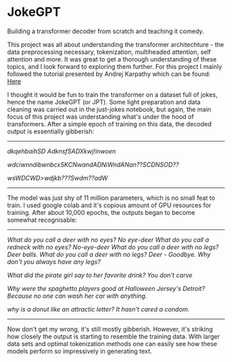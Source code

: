 # JokeGPT
Building a transformer decoder from scratch and teaching it comedy.

This project was all about understanding the transformer architechture - the data preprocessing necessary, tokenization, multiheaded attention, self attention and more. It was great to get a thorough understanding of these topics, and I look forward to exploring them further. For this project I mainly followed the tutorial presented by Andrej Karpathy which can be found: [Here](https://www.youtube.com/watch?v=kCc8FmEb1nY&t=465s&ab_channel=AndrejKarpathy) 

I thought it would be fun to train the transformer on a dataset full of jokes, hence the name JokeGPT (or JPT). Some light preparation and data cleaning was carried out in the just-jokes notebook, but again, the main focus of this project was understanding what's under the hood of transformers. After a simple epoch of training on this data, the decoded output is essentially gibberish:

---

*dkqehbaihSD AdknsfSADXkwj!inwoen*

*wdciwnndibwnbcxSKCNwandADNiWndANan??SCDNSOD??*

*wsWDCWD>wdjkb???Swdm??adW*

---

The model was just shy of 11 million parameters, which is no small feat to train. I used google colab and it's copious amount of GPU resources for training. After about 10,000 epochs, the outputs began to become somewhat recognisable:

---

*What do you call a deer with no eyes? No eye-deer What do you call a redneck with no eyes? No-eye-deer What do you call a deer with no legs? Deer balls. What do you call a deer with no legs? Deer - Goodbye. Why don't you always have any legs?*

*What did the pirate girl say to her favorite drink? You don't carve*

*Why were the spaghetto players good at Halloween Jersey's Detroit? Because no one can wash her car with anything.*

*why is a donut like an attractic letter? It hasn't cared a condom.*

---

Now don't get my wrong, it's still mostly gibberish. However, it's striking how closely the output is starting to resemble the training data. With larger data sets and optimal tokenization methods one can easily see how these models perform so impressively in generating text.
